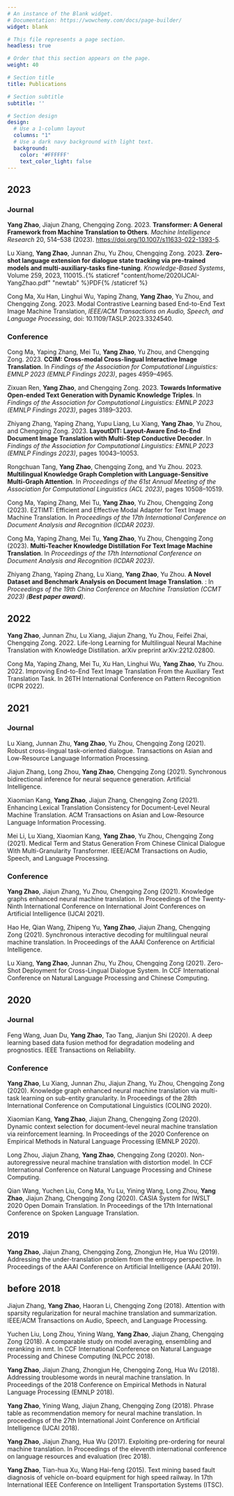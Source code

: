 ```yaml
---
# An instance of the Blank widget.
# Documentation: https://wowchemy.com/docs/page-builder/
widget: blank

# This file represents a page section.
headless: true

# Order that this section appears on the page.
weight: 40

# Section title
title: Publications

# Section subtitle
subtitle: ''

# Section design
design:
  # Use a 1-column layout
  columns: "1"
  # Use a dark navy background with light text.
  background:
    color: '#FFFFFF'
    text_color_light: false
---
```

## **2023**
### Journal
**Yang Zhao**, Jiajun Zhang, Chengqing Zong. 2023. **Transformer: A General Framework from Machine Translation to Others**. _Machine Intelligence Research_ 20, 514–538 (2023). https://doi.org/10.1007/s11633-022-1393-5.

Lu Xiang, **Yang Zhao**, Junnan Zhu, Yu Zhou, Chengqing Zong. 2023. **Zero-shot language extension for dialogue state tracking via pre-trained models and multi-auxiliary-tasks fine-tuning**. _Knowledge-Based Systems_, Volume 259, 2023, 110015..{% staticref "content/home/2020IJCAI-YangZhao.pdf" "newtab" %}PDF{% /staticref %}

Cong Ma, Xu Han, Linghui Wu, Yaping Zhang, **Yang Zhao**, Yu Zhou, and Chengqing Zong. 2023. Modal Contrastive Learning based End-to-End Text Image Machine Translation, _IEEE/ACM Transactions on Audio, Speech, and Language Processing_, doi: 10.1109/TASLP.2023.3324540.

### Conference
Cong Ma, Yaping Zhang, Mei Tu, **Yang Zhao**, Yu Zhou, and Chengqing Zong. 2023. **CCIM: Cross-modal Cross-lingual Interactive Image Translation**. In _Findings of the Association for Computational Linguistics: EMNLP 2023 (EMNLP Findings 2023)_, pages 4959–4965.

Zixuan Ren, **Yang Zhao**, and Chengqing Zong. 2023. **Towards Informative Open-ended Text Generation with Dynamic Knowledge Triples**. In _Findings of the Association for Computational Linguistics: EMNLP 2023 (EMNLP Findings 2023)_, pages 3189–3203.

Zhiyang Zhang, Yaping Zhang, Yupu Liang, Lu Xiang, **Yang Zhao**, Yu Zhou, and Chengqing Zong. 2023. **LayoutDIT: Layout-Aware End-to-End Document Image Translation with Multi-Step Conductive Decoder**. In _Findings of the Association for Computational Linguistics: EMNLP 2023 (EMNLP Findings 2023)_, pages 10043–10053.

Rongchuan Tang, **Yang Zhao**, Chengqing Zong, and Yu Zhou. 2023. **Multilingual Knowledge Graph Completion with Language-Sensitive Multi-Graph Attention**. In _Proceedings of the 61st Annual Meeting of the Association for Computational Linguistics (ACL 2023)_, pages 10508–10519.

Cong Ma, Yaping Zhang, Mei Tu, **Yang Zhao**, Yu Zhou, Chengqing Zong (2023). E2TIMT: Efficient and Effective Modal Adapter for Text Image Machine Translation. In _Proceedings of the 17th International Conference on Document Analysis and Recognition (ICDAR 2023)_.
 
Cong Ma, Yaping Zhang, Mei Tu,  **Yang Zhao**, Yu Zhou, Chengqing Zong (2023). **Multi-Teacher Knowledge Distillation For Text Image Machine Translation**. In _Proceedings of the 17th International Conference on Document Analysis and Recognition (ICDAR 2023)_.
 
Zhiyang Zhang, Yaping Zhang, Lu Xiang, **Yang Zhao**, Yu Zhou. **A Novel Dataset and Benchmark Analysis on Document Image Translation**. : In _Proceedings of the 19th China Conference on Machine Translation (CCMT 2023) (**Best paper award**)_.

## **2022**
**Yang Zhao**, Junnan Zhu, Lu Xiang, Jiajun Zhang, Yu Zhou, Feifei Zhai, Chengqing Zong. 2022. Life-long Learning for Multilingual Neural Machine Translation with Knowledge Distillation. arXiv preprint arXiv:2212.02800.
 
Cong Ma, Yaping Zhang, Mei Tu, Xu Han, Linghui Wu, **Yang Zhao**, Yu Zhou. 2022. Improving End-to-End Text Image Translation From the Auxiliary Text Translation Task. In 26TH International Conference on Pattern Recognition (ICPR 2022).
 
## **2021**
### Journal
Lu Xiang, Junnan Zhu, **Yang Zhao**, Yu Zhou, Chengqing Zong (2021). Robust cross-lingual task-oriented dialogue. Transactions on Asian and Low-Resource Language Information Processing.
 
Jiajun Zhang, Long Zhou, **Yang Zhao**, Chengqing Zong (2021). Synchronous bidirectional inference for neural sequence generation. Artificial Intelligence.

Xiaomian Kang, **Yang Zhao**, Jiajun Zhang, Chengqing Zong (2021). Enhancing Lexical Translation Consistency for Document-Level Neural Machine Translation. ACM Transactions on Asian and Low-Resource Language Information Processing.
 
Mei Li, Lu Xiang, Xiaomian Kang, **Yang Zhao**, Yu Zhou, Chengqing Zong (2021). Medical Term and Status Generation From Chinese Clinical Dialogue With Multi-Granularity Transformer. IEEE/ACM Transactions on Audio, Speech, and Language Processing.

### Conference
**Yang Zhao**, Jiajun Zhang, Yu Zhou, Chengqing Zong (2021). Knowledge graphs enhanced neural machine translation. In Proceedings of the Twenty-Ninth International Conference on International Joint Conferences on Artificial Intelligence (IJCAI 2021).

Hao He, Qian Wang, Zhipeng Yu, **Yang Zhao**, Jiajun Zhang, Chengqing Zong (2021). Synchronous interactive decoding for multilingual neural machine translation. In Proceedings of the AAAI Conference on Artificial Intelligence.
 
Lu Xiang, **Yang Zhao**, Junnan Zhu, Yu Zhou, Chengqing Zong (2021). Zero-Shot Deployment for Cross-Lingual Dialogue System. In CCF International Conference on Natural Language Processing and Chinese Computing.
 
## **2020**
### Journal
Feng Wang, Juan Du, **Yang Zhao**, Tao Tang, Jianjun Shi (2020). A deep learning based data fusion method for degradation modeling and prognostics. IEEE Transactions on Reliability.

### Conference
**Yang Zhao**, Lu Xiang, Junnan Zhu, Jiajun Zhang, Yu Zhou, Chengqing Zong (2020). Knowledge graph enhanced neural machine translation via multi-task learning on sub-entity granularity. In Proceedings of the 28th International Conference on Computational Linguistics (COLING 2020).

Xiaomian Kang, **Yang Zhao**, Jiajun Zhang, Chengqing Zong (2020). Dynamic context selection for document-level neural machine translation via reinforcement learning. In Proceedings of the 2020 Conference on Empirical Methods in Natural Language Processing (EMNLP 2020).
 
Long Zhou, Jiajun Zhang, **Yang Zhao**, Chengqing Zong (2020). Non-autoregressive neural machine translation with distortion model. In CCF International Conference on Natural Language Processing and Chinese Computing.
 
Qian Wang, Yuchen Liu, Cong Ma, Yu Lu, Yining Wang, Long Zhou, **Yang Zhao**, Jiajun Zhang, Chengqing Zong (2020). CASIA System for IWSLT 2020 Open Domain Translation. In Proceedings of the 17th International Conference on Spoken Language Translation.

## **2019**
 
**Yang Zhao**, Jiajun Zhang, Chengqing Zong, Zhongjun He, Hua Wu (2019). Addressing the under-translation problem from the entropy perspective. In Proceedings of the AAAI Conference on Artificial Intelligence (AAAI 2019).

 ## before 2018
Jiajun Zhang, **Yang Zhao**, Haoran Li, Chengqing Zong (2018). Attention with sparsity regularization for neural machine translation and summarization. IEEE/ACM Transactions on Audio, Speech, and Language Processing.
 
Yuchen Liu, Long Zhou, Yining Wang, **Yang Zhao**, Jiajun Zhang, Chengqing Zong (2018). A comparable study on model averaging, ensembling and reranking in nmt. In CCF International Conference on Natural Language Processing and Chinese Computing (NLPCC 2018).
 
**Yang Zhao**, Jiajun Zhang, Zhongjun He, Chengqing Zong, Hua Wu (2018). Addressing troublesome words in neural machine translation. In Proceedings of the 2018 Conference on Empirical Methods in Natural Language Processing (EMNLP 2018).
 
**Yang Zhao**, Yining Wang, Jiajun Zhang, Chengqing Zong (2018). Phrase table as recommendation memory for neural machine translation. In proceedings of the 27th International Joint Conference on Artificial Intelligence (IJCAI 2018).
 
**Yang Zhao**, Jiajun Zhang, Hua Wu (2017). Exploiting pre-ordering for neural machine translation. In Proceedings of the eleventh international conference on language resources and evaluation (lrec 2018).
 
**Yang Zhao**, Tian-hua Xu, Wang Hai-feng (2015). Text mining based fault diagnosis of vehicle on-board equipment for high speed railway. In 17th International IEEE Conference on Intelligent Transportation Systems (ITSC).
